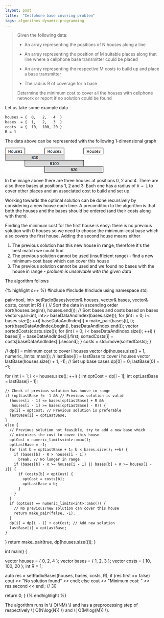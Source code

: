 ```yaml
---
layout: post
title:  "Cellphone base covering problem"
tags: algorithms dynamic-programming
---
```


> Given the following data:
>
> * An array representing the positions of N houses along a line
>
> * An array representing the position of M suitable places along that line where a cellphone base transmitter could be placed 
>
> * An array representing the respective M costs to build up and place a base transmitter
>
> * The radius R of coverage for a base
>
> Determine the minimum cost to cover all the houses with cellphone network or report if no solution could be found

Let us take some example data

    houses = {  0,   2,   4  }
    bases  = {  1,   2,   3  }
    costs  = {  10,  100, 20 }
    R = 1

The data above can be represented with the following 1-dimensional graph

![image](/images/posts/cellphonebasecovering1.png)

In the image above there are three houses at positions 0, 2 and 4. There are also three bases at positions 1, 2 and 3. Each one has a radius of `R = 1` to cover other places and an associated cost to build and set up.

Working towards the optimal solution can be done recursively by considering a new house each time. A precondition to the algorithm is that both the houses and the bases should be ordered (and their costs along with them).

Finding the minimum cost for the first house is easy: there is no previous solution with 0 houses so we need to choose the minimum-cost base which also covers the first house.
Adding the second house means either

1. The previous solution has this new house in range, therefore it's the best match we could find
2. The previous solution cannot be used (insufficient range) - find a new minimum-cost base which can cover this house
3. The previous solution cannot be used and we found no bases with the house in range - *problem is unsolvable with the given data*

The algorithm follows

{% highlight c++ %}
#include <iostream>
#include <vector>
#include <algorithm>
using namespace std;

pair<bool, int> setRadioBases(vector<int>& houses,
                              vector<int>& bases,
                              vector<int>& costs,
                              const int R) 
{
  {
    // Sort the data in ascending order
    sort(houses.begin(), houses.end());
    // Sort bases and costs based on bases
    vector<pair<int, int>> baseDataAndIndex(bases.size());
    for (int i = 0; i < bases.size(); ++i)
      baseDataAndIndex[i] = make_pair(bases[i], i);
    sort(baseDataAndIndex.begin(), baseDataAndIndex.end());
    vector<int> sortedCosts(costs.size());
    for (int i = 0; i < baseDataAndIndex.size(); ++i) {
      bases[i] = baseDataAndIndex[i].first;
      sortedCosts[i] = costs[baseDataAndIndex[i].second];
    }
    costs = std::move(sortedCosts);
  }

  // dp[i] = minimum cost to cover i houses
  vector<int> dp(houses.size() + 1, numeric_limits<int>::max());
  // lastBase[i] = lastBase to cover i houses
  vector<int> lastBase(houses.size() + 1, -1);
  // Set up base cases
  dp[0] = 0;
  lastBase[0] = -1;

  for (int i = 1; i <= houses.size(); ++i) {
    int optCost = dp[i - 1];
    int optLastBase = lastBase[i - 1];

    // Check if previous solution has house in range
    if (optLastBase != -1 && // Previous solution is valid
      (houses[i - 1] <= bases[optLastBase] + R && 
       houses[i - 1] >= bases[optLastBase] - R)) {
      dp[i] = optCost; // Previous solution is preferable
      lastBase[i] = optLastBase;
    }
    else {
      // Previous solution not feasible, try to add a new base which
      // minimizes the cost to cover this house
      optCost = numeric_limits<int>::max();
      optLastBase = -1;
      for (int b = optLastBase + 1; b < bases.size(); ++b) {
        if (bases[b] - R > houses[i - 1])
          break; // No longer in range
        if (bases[b] - R >= houses[i - 1] || bases[b] + R >= houses[i - 1]) {
          if (costs[b] < optCost) {
            optCost = costs[b];
            optLastBase = b;
          }
        }
      }
      if (optCost == numeric_limits<int>::max()) {
        // No previous/new solution can cover this house
        return make_pair(false, -1);
      }
      dp[i] = dp[i - 1] + optCost; // Add new solution
      lastBase[i] = optLastBase;
    }
  }
  return make_pair(true, dp[houses.size()]);
}

int main() {

  vector<int> houses = { 0, 2, 4 };
  vector<int> bases = { 1, 2, 3 };
  vector<int> costs = { 10, 100, 20 };
  int R = 1;

  auto res = setRadioBases(houses, bases, costs, R);
  if (res.first == false)
    cout << "No solution found" << endl;
  else
    cout << "Minimum cost: " << res.second << endl; // 30

  return 0;
}
{% endhighlight %}

The algorithm runs in \\( O(NM) \\) and has a preprocessing step of respectively \\( O(N\log{N}) \\) and \\( O(M\log{M}) \\).